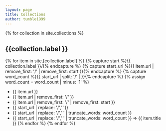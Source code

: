 ```yaml
---
layout: page
title: Collections
author: tumble1999
---
```


{% for collection in site.collections %}
## {{collection.label }}
{% for item in site.[collection.label] %}
{% capture start %}{{ collection.label }}/{% endcapture %}
{% capture start_url %}{{ item.url | remove_first: '/' | remove_first: start }}{% endcapture %}
{% capture word_count %}{{ start_url | split: '/' |  }}{% endcapture %}
{% assign word_count = word_count | minus: '1' %}
*  {{ item.url }} 
  *  {{ item.url | remove_first: '/' }}
  *  {{ item.url | remove_first: '/' | remove_first: start }}
  *  {{ start_url | replace: '/',' '}}
  *  {{ start_url | replace: '/',' ' | truncate_words: word_count }}
  *  {{ start_url | replace: '/',' ' | truncate_words: word_count }} => {{ item.title }}
{% endfor %}
{% endfor %}
